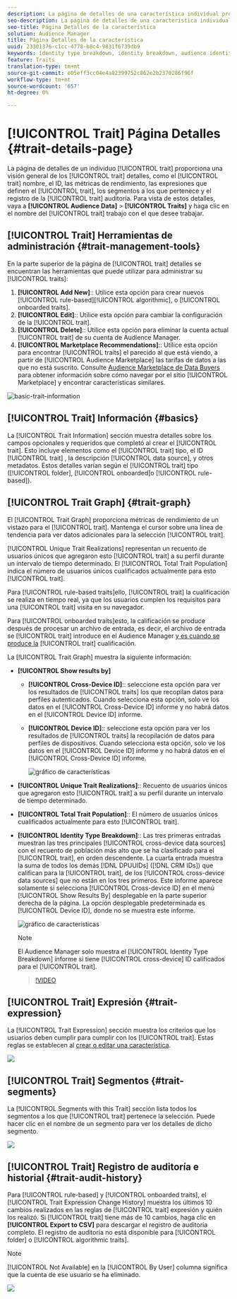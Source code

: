 ```yaml
---
description: La página de detalles de una característica individual proporciona información general sobre el nombre de la característica, el ID, las métricas de rendimiento, las expresiones que definen la característica, los segmentos a los que pertenece y el registro de auditoría de características. Para ver estos detalles, vaya a Datos de Audiencia > Características y haga clic en el nombre de la característica con la que desee trabajar.
seo-description: La página de detalles de una característica individual proporciona información general sobre el nombre de la característica, el ID, las métricas de rendimiento, las expresiones que definen la característica, los segmentos a los que pertenece y el registro de auditoría de características. Para ver estos detalles, vaya a Datos de Audiencia > Características y haga clic en el nombre de la característica con la que desee trabajar.
seo-title: Página Detalles de la característica
solution: Audience Manager
title: Página Detalles de la característica
uuid: 23301376-c1cc-4778-b8c4-9831f6739db9
keywords: identity type breakdown, identity breakdown, audience identity reporting, cross-device, cross-device ID, device ID
feature: Traits
translation-type: tm+mt
source-git-commit: e05eff3cc04e4a82399752c862e2b2370286f96f
workflow-type: tm+mt
source-wordcount: '657'
ht-degree: 0%

---
```



# [!UICONTROL Trait] Página Detalles {#trait-details-page}

La página de detalles de un individuo [!UICONTROL trait] proporciona una visión general de los [!UICONTROL trait] detalles, como el [!UICONTROL trait] nombre, el ID, las métricas de rendimiento, las expresiones que definen el [!UICONTROL trait], los segmentos a los que pertenece y el registro de la [!UICONTROL trait] auditoría. Para vista de estos detalles, vaya a **[!UICONTROL Audience Data]** > **[!UICONTROL Traits]** y haga clic en el nombre del [!UICONTROL trait] trabajo con el que desee trabajar.

## [!UICONTROL Trait] Herramientas de administración {#trait-management-tools}

En la parte superior de la página de [!UICONTROL trait] detalles se encuentran las herramientas que puede utilizar para administrar su [!UICONTROL traits]:

1. **[!UICONTROL Add New]**:: Utilice esta opción para crear nuevos [!UICONTROL rule-based][!UICONTROL algorithmic], o [!UICONTROL onboarded traits].
2. **[!UICONTROL Edit]**:: Utilice esta opción para cambiar la configuración de la [!UICONTROL trait].
3. **[!UICONTROL Delete]**:: Utilice esta opción para eliminar la cuenta actual [!UICONTROL trait] de su cuenta de Audience Manager.
4. **[!UICONTROL Marketplace Recommendations]**:: Utilice esta opción para encontrar [!UICONTROL traits] el parecido al que está viendo, a partir de [!UICONTROL Audience Marketplace] las tarifas de datos a las que no está suscrito. Consulte [Audience Marketplace de Data Buyers](../audience-marketplace/marketplace-data-buyers/marketplace-data-buyers.md) para obtener información sobre cómo navegar por el sitio [!UICONTROL Marketplace] y encontrar características similares.

![basic-trait-information](assets/basic-trait-information.png)

## [!UICONTROL Trait] Información {#basics}

La [!UICONTROL Trait Information] sección muestra detalles sobre los campos opcionales y requeridos que completó al crear el [!UICONTROL trait]. Esto incluye elementos como el [!UICONTROL trait] tipo, el ID [!UICONTROL trait] , la descripción [!UICONTROL data source], y otros metadatos. Estos detalles varían según el [!UICONTROL trait] tipo ([!UICONTROL folder], [!UICONTROL onboarded]o [!UICONTROL rule-based]).

## [!UICONTROL Trait Graph] {#trait-graph}

El [!UICONTROL Trait Graph] proporciona métricas de rendimiento de un vistazo para el [!UICONTROL trait]. Mantenga el cursor sobre una línea de tendencia para ver datos adicionales para la selección [!UICONTROL trait].

[!UICONTROL Unique Trait Realizations] representan un recuento de usuarios únicos que agregaron esto [!UICONTROL trait] a su perfil durante un intervalo de tiempo determinado. El [!UICONTROL Total Trait Population] indica el número de usuarios únicos cualificados actualmente para esto [!UICONTROL trait].

Para [!UICONTROL rule-based traits]ello, [!UICONTROL trait] la cualificación se realiza en tiempo real, ya que los usuarios cumplen los requisitos para una [!UICONTROL trait] visita en su navegador.

Para [!UICONTROL onboarded traits]esto, la calificación se produce después de procesar un archivo de entrada, es decir, el archivo de entrada se [!UICONTROL trait] introduce en el Audience Manager [y es cuando se produce la](../../faq/faq-inbound-data-ingestion.md) [!UICONTROL trait] cualificación.

La [!UICONTROL Trait Graph] muestra la siguiente información:

* **[!UICONTROL Show results by]**
   * **[!UICONTROL Cross-Device ID]**:: seleccione esta opción para ver los resultados de [!UICONTROL traits] los que recopilan datos para perfiles autenticados. Cuando selecciona esta opción, solo ve los datos en el [!UICONTROL Cross-Device ID] informe y no habrá datos en el [!UICONTROL Device ID] informe.
   * **[!UICONTROL Device ID]**:: seleccione esta opción para ver los resultados de [!UICONTROL traits] la recopilación de datos para perfiles de dispositivos. Cuando selecciona esta opción, solo ve los datos en el [!UICONTROL Device ID] informe y no habrá datos en el [!UICONTROL Cross-Device ID] informe.

      ![gráfico de características](assets/trait-summary.gif)

* **[!UICONTROL Unique Trait Realizations]**:: Recuento de usuarios únicos que agregaron esto [!UICONTROL trait] a su perfil durante un intervalo de tiempo determinado.
* **[!UICONTROL Total Trait Population]**:: El número de usuarios únicos cualificados actualmente para esto [!UICONTROL trait].

* **[!UICONTROL Identity Type Breakdown]**:: Las tres primeras entradas muestran las tres principales [!UICONTROL cross-device data sources] con el recuento de población más alto que se ha clasificado para el [!UICONTROL trait], en orden descendente. La cuarta entrada muestra la suma de todos los demás [!DNL DPUUIDs] ([!DNL CRM IDs]) que califican para la [!UICONTROL trait], de los [!UICONTROL cross-device data sources] que no están en los tres primeros. Este informe aparece solamente si selecciona [!UICONTROL Cross-device ID] en el menú [!UICONTROL Show Results By] desplegable en la parte superior derecha de la página. La opción desplegable predeterminada es [!UICONTROL Device ID], donde no se muestra este informe.

   ![gráfico de características](assets/trait-identity.png)

   >[!NOTE]
   >
   >El Audience Manager solo muestra el [!UICONTROL Identity Type Breakdown] informe si tiene [!UICONTROL cross-device] ID calificados para el [!UICONTROL trait].

   >[!VIDEO](https://video.tv.adobe.com/v/27977/)

## [!UICONTROL Trait] Expresión {#trait-expression}

La [!UICONTROL Trait Expression] sección muestra los criterios que los usuarios deben cumplir para cumplir con los [!UICONTROL trait]. Estas reglas se establecen al [crear o editar una característica](../../features/traits/about-trait-builder.md).

![](assets/traitExpression.png)

## [!UICONTROL Trait] Segmentos {#trait-segments}

La [!UICONTROL Segments with this Trait] sección lista todos los segmentos a los que [!UICONTROL trait] pertenece la selección. Puede hacer clic en el nombre de un segmento para ver los detalles de dicho segmento.

![](assets/traitSegments.png)

## [!UICONTROL Trait] Registro de auditoría e historial {#trait-audit-history}

Para [!UICONTROL rule-based] y [!UICONTROL onboarded traits], el [!UICONTROL Trait Expression Change History] muestra los últimos 10 cambios realizados en las reglas de [!UICONTROL trait] expresión y quién los realizó. Si [!UICONTROL trait] tiene más de 10 cambios, haga clic en **[!UICONTROL Export to CSV]** para descargar el registro de auditoría completo. El registro de auditoría no está disponible para [!UICONTROL folder] o [!UICONTROL algorithmic traits].

>[!NOTE]
>
>[!UICONTROL Not Available] en la [!UICONTROL By User] columna significa que la cuenta de ese usuario se ha eliminado.

![](assets/traitHistory.png)